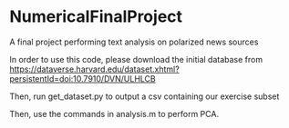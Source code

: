 # NumericalFinalProject
A final project performing text analysis on polarized news sources

In order to use this code, please download the initial database from https://dataverse.harvard.edu/dataset.xhtml?persistentId=doi:10.7910/DVN/ULHLCB

Then, run get_dataset.py to output a csv containing our exercise subset

Then, use the commands in analysis.m to perform PCA.
